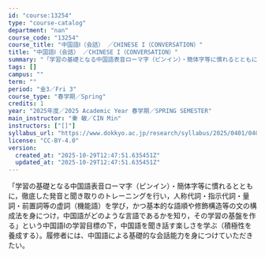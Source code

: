 ```yaml
---
id: "course:13254"
type: "course-catalog"
department: "nan"
course_code: "13254"
course_title: "中国語Ⅰ（会話） ／CHINESE I（CONVERSATION）"
title: "中国語Ⅰ（会話） ／CHINESE I（CONVERSATION）"
summary: "「学習の基礎となる中国語表音ローマ字（ピンイン）・簡体字等に慣れるとともに，徹底した発音と聞き取りのトレーニングを行い，人称代詞・指示代詞・量詞・前置詞等の虚詞（機能語）を学び，かつ基本的な語順や修飾構造等の文の構成法を身につけ，中国語がど…"
tags: []
campus: ""
term: ""
period: "金3／Fri 3"
course_type: "春学期／Spring"
credits: 1
year: "2025年度／2025 Academic Year 春学期／SPRING SEMESTER"
main_instructor: "秦 敏／CIN Min"
instructors: ["[]"]
syllabus_url: "https://www.dokkyo.ac.jp/research/syllabus/2025/0401/0401_13254_ja_JP.html"
license: "CC-BY-4.0"
version:
  created_at: "2025-10-29T12:47:51.635451Z"
  updated_at: "2025-10-29T12:47:51.635451Z"
---
```

「学習の基礎となる中国語表音ローマ字（ピンイン）・簡体字等に慣れるとともに，徹底した発音と聞き取りのトレーニングを行い，人称代詞・指示代詞・量詞・前置詞等の虚詞（機能語）を学び，かつ基本的な語順や修飾構造等の文の構成法を身につけ，中国語がどのような言語であるかを知り，その学習の基盤を作る」という中国語Ⅰの学習目標の下，中国語を聞き話す楽しさを学ぶ（積極性を養成する）。履修者には、中国語による基礎的な会話能力を身につけていただきたい。
